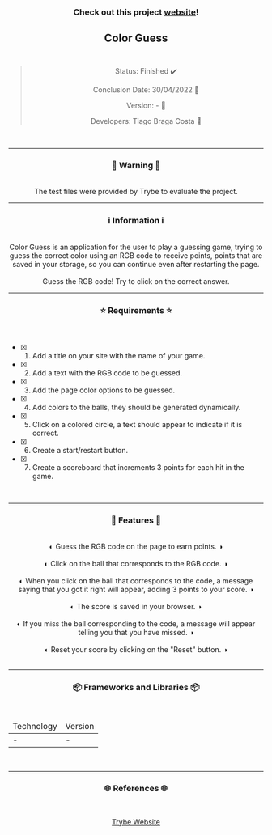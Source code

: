 <div align="center">
  <h3>
    Check out this project <a href="https://ztiagok.github.io/trybe-06.color-guess/"> website</a>! 
  <h3>
  <h2>
    Color Guess
    <br><br>
  </h2>

  > Status: Finished ✔️
  >
  > Conclusion Date: 30/04/2022 📆
  >
  > Version: - 🧪
  >
  > Developers: Tiago Braga Costa 👤

  <br>
  <hr>
  <h3>
    🚨 Warning 🚨
  </h3>
  <br>
  <span> The test files were provided by Trybe to evaluate the project. </span>
  <br>
  <hr>
  <h3>
    ℹ️ Information ℹ️
  </h3>
  <br>
  <span> Color Guess is an application for the user to play a guessing game, trying to guess the correct color using an RGB code to receive points, points that are saved in your storage, so you can continue even after restarting the page. </span> 
  <br><br>
  <span> Guess the RGB code! Try to click on the correct answer. </span>
  <br>
  <hr>
  <h3>
    ⭐ Requirements ⭐
  </h3>
  <div align="left">
  <br>
  
- [X] 1. Add a title on your site with the name of your game.
- [X] 2. Add a text with the RGB code to be guessed.
- [X] 3. Add the page color options to be guessed.
- [X] 4. Add colors to the balls, they should be generated dynamically.
- [X] 5. Click on a colored circle, a text should appear to indicate if it is correct.
- [X] 6. Create a start/restart button.
- [X] 7. Create a scoreboard that increments 3 points for each hit in the game.
  </div>
  <br>
  <hr>
  <h3>
    📄 Features 📄
  </h3>
  <br>
  <span> ◐ Guess the RGB code on the page to earn points. ◑ </span>
  <br><br>
  <span> ◐ Click on the ball that corresponds to the RGB code. ◑ </span>
  <br><br>
  <span> ◐ When you click on the ball that corresponds to the code, a message saying that you got it right will appear, adding 3 points to your score. ◑ </span>
  <br><br>
  <span> ◐ The score is saved in your browser. ◑ </span>
  <br><br>
  <span> ◐ If you miss the ball corresponding to the code, a message will appear telling you that you have missed. ◑ </span>
  <br><br>
  <span> ◐ Reset your score by clicking on the "Reset" button. ◑ </span>
  <br><br>
  <hr>
  <h3>
    📦 Frameworks and Libraries 📦
  </h3>
  <br>
  <table>
    <thead>
      <td> Technology </td>
      <td> Version </td>
    </thead>
    <tbody>
      <tr>
        <td> - </td>
        <td> - </td>
      </tr>
    </tbody>
  </table>
  <br>
  <hr>
  <h3>
    🌐 References 🌐
  </h3>
    <br>
    <p> <a href="https://www.betrybe.com/"> Trybe Website </a> </p>
</div>

